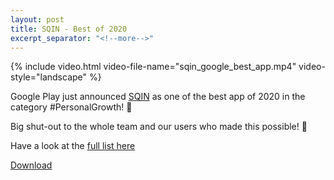 ```yaml
---
layout: post
title: SQIN - Best of 2020
excerpt_separator: "<!--more-->"
---
```


{% include video.html video-file-name="sqin_google_best_app.mp4" video-style="landscape" %}

Google Play just announced [SQIN](https://sqin.app/) as one of the best app of 2020 in the category #PersonalGrowth! 🥇

Big shut-out to the whole team and our users who made this possible! 🎉

Have a look at the [full list here](https://play.google.com/store/apps/editorial_collection/promotion_topic_bestof2020_xfn_hub)

[Download](https://sqin.app/)